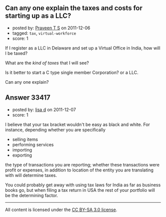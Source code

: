 ## Can any one explain the taxes and costs for starting up as a  LLC?

- posted by: [Praveen T S](https://stackexchange.com/users/-1/14860-praveen-t-s) on 2011-12-06
- tagged: `tax`, `virtual-workforce`
- score: 1

If I register as a LLC in Delaware and set up a Virtual Office in India, how will I be taxed?

What are the *kind of taxes* that I will see?

Is it better to start a C type single member Corporation? or a LLC.

Can any one explain?



## Answer 33417

- posted by: [lisa d](https://stackexchange.com/users/-1/14882-lisa-d) on 2011-12-07
- score: 1

I believe that your tax bracket wouldn't be easy as black and white. For instance, depending whether you are specifically 

* selling items
* performing services
* importing
* exporting

the type of transactions you are reporting; whether these transactions were profit or expenses, in addition to location of the entity you are translating with will determine taxes.

You could probably get away with using tax laws for India as far as business books go, but when filing a tax return in USA the rest of your portfolio will be the determining factor.



---

All content is licensed under the [CC BY-SA 3.0 license](https://creativecommons.org/licenses/by-sa/3.0/).
